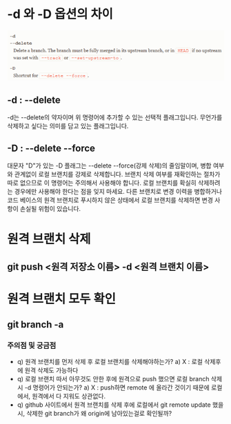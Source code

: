 # -d 와 -D 옵션의 차이

![alt text](image-1.png)

## -d : --delete

-d는 --delete의 약자이며 위 명령어에 추가할 수 있는 선택적 플래그입니다. 무언가를 삭제하고 싶다는 의미를 담고 있는 플래그입니다.

## -D : --delete --force

대문자 "D"가 있는 -D 플래그는 --delete --force(강제 삭제)의 줄임말이며, 병합 여부와 관계없이 로컬 브랜치를 강제로 삭제합니다.
브랜치 삭제 여부를 재확인하는 절차가 따로 없으므로 이 명령어는 주의해서 사용해야 합니다.
로컬 브랜치를 확실히 삭제하려는 경우에만 사용해야 한다는 점을 잊지 마세요.
다른 브랜치로 변경 이력을 병합하거나 코드 베이스의 원격 브랜치로 푸시하지 않은 상태에서 로컬 브랜치를 삭제하면 변경 사항이 손실될 위험이 있습니다.

# 원격 브랜치 삭제

## git push <원격 저장소 이름> -d <원격 브랜치 이름>

# 원격 브랜치 모두 확인

## git branch -a

### 주의점 및 궁금점

- q) 원격 브랜치를 먼저 삭제 후 로컬 브랜치를 삭제해야하는가? a) X : 로컬 삭제후에 원격 삭제도 가능하다
- q) 로컬 브랜치 따서 아무것도 안한 후에 원격으로 push 했으면 로컬 branch 삭제시 -d 명령어가 안되는가? a) X : push하면 remote 에 올라간 것이기 때문에 로컬에서, 원격에서 다 지워도 상관없다.
- q) github 사이트에서 원격 브랜치를 삭제 후에 로컬에서 git remote update 했을시, 삭제한 git branch가 왜 origin에 남아있는걸로 확인될까?
